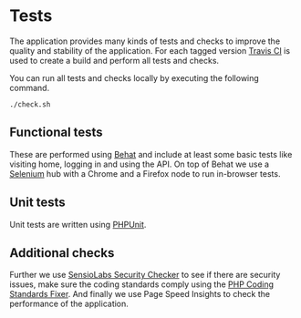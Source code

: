 # Tests

The application provides many kinds of tests and checks to improve the quality
and stability of the application. For each tagged version [Travis CI](https://travis-ci.org/endroid/symfony-application)
is used to create a build and perform all tests and checks.

You can run all tests and checks locally by executing the following command.

```
./check.sh
```

## Functional tests

These are performed using [Behat](http://behat.org/en/latest/) and include at
least some basic tests like visiting home, logging in and using the API. On top
of Behat we use a [Selenium](http://www.seleniumhq.org/) hub with a Chrome and
a Firefox node to run in-browser tests.

## Unit tests

Unit tests are written using [PHPUnit](https://phpunit.de/).

## Additional checks

Further we use [SensioLabs Security Checker](https://security.sensiolabs.org/)
to see if there are security issues, make sure the coding standards comply using
the [PHP Coding Standards Fixer](http://cs.sensiolabs.org/). And finally we use
Page Speed Insights to check the performance of the application.